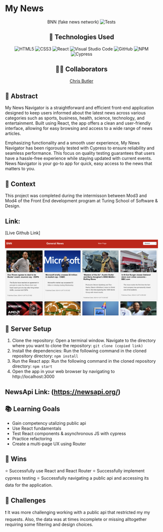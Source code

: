 # My News
<div align="center">
  
BNN (fake news network)
![Tests](https://badgen.net/badge/tests/passing/green?icon=github)

## 💾 Technologies Used
![HTML5](https://img.shields.io/badge/html5-%23E34F26.svg?style=for-the-badge&logo=html5&logoColor=white)
![CSS3](https://img.shields.io/badge/css3-%231572B6.svg?style=for-the-badge&logo=css3&logoColor=white)
![React](https://img.shields.io/badge/javascript-%23323330.svg?style=for-the-badge&logo=javascript&logoColor=%23F7DF1E)
![Visual Studio Code](https://img.shields.io/badge/Visual%20Studio%20Code-0078d7.svg?style=for-the-badge&logo=visual-studio-code&logoColor=white)
![GitHub](https://img.shields.io/badge/github-%23121011.svg?style=for-the-badge&logo=github&logoColor=white)
![NPM](https://img.shields.io/badge/NPM-%23CB3837.svg?style=for-the-badge&logo=npm&logoColor=white)
![Cypress](https://img.shields.io/badge/-cypress-%238D6748?style=for-the-badge&logo=cypress&logoColor=white)


## 👨‍💻  Collaborators
[Chris Butler](https://github.com/butlertree)

</div>

## 💭 Abstract
My News Navigator is a straightforward and efficient front-end application designed to keep users informed about the latest news across various categories such as sports, business, health, science, technology, and entertainment. Built using React, the app offers a clean and user-friendly interface, allowing for easy browsing and access to a wide range of news articles.

Emphasizing functionality and a smooth user experience, My News Navigator has been rigorously tested with Cypress to ensure reliability and seamless performance. This focus on quality testing guarantees that users have a hassle-free experience while staying updated with current events. News Navigator is your go-to app for quick, easy access to the news that matters to you.

## 📝  Context
This project was completed during the intermisson between Mod3 and Mod4 of the Front End development program at Turing School of Software & Design. 

## Link: 
[Live Github Link]

![Screenshot](<src/images/Screenshot 2024-01-25 at 10.08.10 AM.png>)

## 🔌 Server Setup
1. Clone the repository: Open a terminal window. Navigate to the directory where you want to clone the repository: `git clone (copied link)`
2. Install the dependencies: Run the following command in the cloned repository directory: `npm install`
3. Run the React app: Run the following command in the cloned repository directory: `npm start`
4. Open the app in your web browser by navigating to http://localhost:3000

## NewsApi Link: (https://newsapi.org/)

## 📚 Learning Goals
- Gain competency utalizing public api
- Use React fundamentals
- Test React components & asynchronous JS with cypress
- Practice refactoring
- Create a multi-page UX using Router

## 🥇 Wins
⭐ Successfully use React and React Router
⭐ Successfully implement cypress testing
⭐ Successfully navigating a public api and accessing its data for the application.  

## 🚧 Challenges
❗ It was more challenging working with a public api that restricted my my requests.  Also, the data was at times incomplete or missing alltogether requiring some filtering and design choices.  


